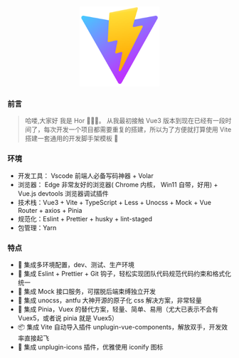 <p align="center">
  <a href="#">
    <img alt="Vite Logo" width="180" src="./static-files/imgs/vite.svg">
  </a>
</p>

### 前言

> 哈喽,大家好 我是 Hor 👨🏻‍💻。 从我最初接触 Vue3 版本到现在已经有一段时间了，每次开发一个项目都需要重复的搭建，所以为了方便就打算使用 Vite 搭建一套通用的开发脚手架模板 🤖

### 环境

- 开发工具： Vscode 前端人必备写码神器 + Volar
- 浏览器： Edge 非常友好的浏览器( Chrome 内核， Win11 自带，好用) + Vue.js devtools 浏览器调试插件
- 技术栈：Vue3 + Vite + TypeScript + Less + Unocss + Mock + Vue Router + axios + Pinia
- 规范化：Eslint + Prettier + husky + lint-staged
- 包管理：Yarn

### 特点

- 🍐 集成多环境配置，dev、测试、生产环境
- 🍎 集成 Eslint + Prettier + Git 钩子，轻松实现团队代码规范代码约束和格式化统一
- 🍉 集成 Mock 接口服务，可摆脱后端束缚独立开发
- 🍇 集成 unocss，antfu 大神开源的原子化 css 解决方案，非常轻量
- 🍍 集成 Pinia，Vuex 的替代方案，轻量、简单、易用（尤大已表示不会有 Vuex5，或者说 pinia 就是 Vuex5）
- 📦 集成 Vite 自动导入插件 unplugin-vue-components，解放双手，开发效率直接起飞
- 🤹 集成 unplugin-icons 插件，优雅使用 iconify 图标
